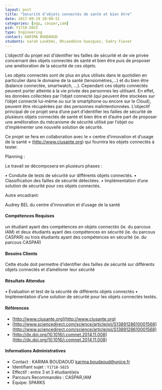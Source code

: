 ```yaml
---
layout: post
title: "Sécurité d’objets connectés de santé et bien être"
date: 2017-09-19 20:09:51
categories: [oqp, caspar,iam]
pid: Y1718-S025
type: Engineering
contact: KARIMA BOUDAOUD
students: Sarah Loukhmi, Dhiaeddine Guezguez, Sadry Fievet
---
```

       
L’objectif du projet est d’identifier les failles de sécurité et de vie privée concernant  des objets connectés de santé et bien être puis de proposer une amélioration de la sécurité de ces objets.

Les objets connectés sont de plus en plus utilisés dans le quotidien en particulier dans le domaine de la santé (tensiomètres,…) et du bien être (balance connectée, smartwatch, …). Cependant ces objets connectés peuvent porter atteinte à la vie privée des personnes les utilisant. En effet, les données collectées par l’objet connecté (qui peuvent être stockées sur l’objet connecté lui-même ou sur le smartphone ou encore sur le Cloud), peuvent être récupérées par des personnes malintentionnées. 
L’objectif principal de ce projet sera d’une part d’identifier les failles de sécurité de plusieurs objets connectés de santé et bien être et d’autre part de proposer une amélioration du mécanisme de sécurité utilisé par l’objet ou d’implémenter une nouvelle solution de sécurité.

Ce projet se fera en collaboration avec le « centre d’innovation et d’usage de la santé » (http://www.ciusante.org) qui fournira les objets connectés à tester.

Planning :

Le travail se décomposera en plusieurs phases :

•	Conduite de tests de sécurité sur différents objets connectés. 
•	Classification des failles de sécurité détectées.
•	Implémentation d’une solution de sécurité pour ces objets connectés.


Autre encadrant:

Audrey BEL du centre d’innovation et d’usage de la santé

#### Compétences Requises
un étudiant ayant des compétences en objets connectés (ie. du parcous IAM) et deux étudiants ayant des compétences en sécurité (ie. du parcous CASPAR) ou trois étudiants ayant des compétences en sécurité (ie. du parcous CASPAR) 



     

#### Besoins Clients
Cette étude doit permettre d’identifier des failles de sécurité sur différents objets connectés et d’améliorer leur sécurité

#### Résultats Attendus
•	Evaluation et test de la sécurité de différents objets connectés
•	Implémentation d’une solution de sécurité pour les objets connectés testés.


#### Références

  * [http://www.ciusante.org](http://www.ciusante.org)
  * [http://www.sciencedirect.com/science/article/pii/S1389128610001568](http://www.sciencedirect.com/science/article/pii/S1389128610001568)
  * [http://dx.doi.org/10.1016/j.comnet.2014.11.008](http://dx.doi.org/10.1016/j.comnet.2014.11.008)

#### Informations Administratives
  * Contact : KARIMA BOUDAOUD <karima.boudaoud@unice.fr>
  * Identifiant sujet : `Y1718-S025`
  * Effectif : entre 3 et 3 étudiant(e)s
  * Parcours Recommandés : CASPAR,IAM
  * Équipe: SPARKS

     